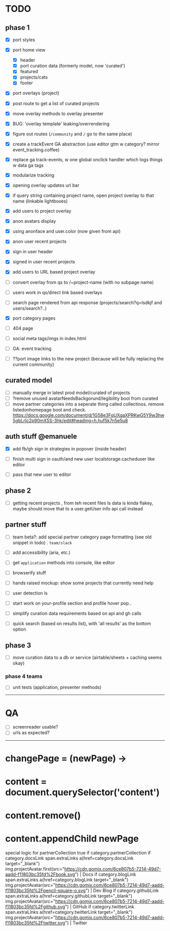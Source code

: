 # TODO

## phase 1

- [x] port styles
- [x] port home view
  - [x] header
  - [x] port curation data (formerly model, now 'curated')
  - [x] featured
  - [x] projects/cats
  - [x] footer
- [x] port overlays (project)
- [x] post route to get a list of curated projects
- [x] move overlay methods to overlay presenter
- [x] BUG: 'overlay template' leaking/overrendering
- [x] figure out routes (`/community` and `/` go to the same place)
- [x] create a trackEvent GA abstraction (use editor gtm w category? mirror event_tracking.coffee)
- [x] replace ga track-events, w one global onclick handler which logs things w data ga tags 
- [x] modularize tracking
- [x] opening overlay updates url bar
- [x] if query string containing project name, open project overlay to that name (linkable lightboxes)
- [x] add users to project overlay 
- [x] anon avatars display
- [x] using anonface and user.color (now given from api)
- [x] anon user recent projects

- [x] sign in user header
- [x] signed in user recent projects

- [x] add users to URL based project overlay

- [ ] convert overlay from qs to /~project-name (with no subpage name)
- [ ] users work in qs/direct link based overlays

- [ ] search page rendered from api response (projects/search?q=lsdkjf and users/search?..)

- [x] port category pages
- [ ] 404 page
- [ ] social meta tags/imgs in index.html

- [ ] GA: event tracking 

- [ ] ??port image links to the new project (because will be fully replacing the current community)

curated model
-------------
- [ ] manually merge in latest prod model/curated of projects
- [ ] ?remove unused avatarNeedsBackgorund/legibility bool from curated
- [ ] move partner categories into a seperate thing called collectinos. remove listedonhomepage bool and check. https://docs.google.com/document/d/1G58e3FqUXqaXPRKwG5Y9w3hw5gbLrIc2p90mX5S-3hk/edit#heading=h.huf5k7n5e5u8

auth stuff @emanuele
--------------------
- [x] add fb/gh sign in strategies in popover (inside header)
- [ ] finish multi sign in oauth/and new user localstorage.cacheduser like editor
- [ ] pass that new user to editor



## phase 2

- [ ] getting recent projects , from teh recent files ls data is kinda flakey, maybe should move that to a user.getUser info api call instead

partner stuff
-------------
- [ ] team beta?: add special partner category page formatting (see old snippet in todo) . `team/slack`

- [ ] add accessibility (aria, etc.)
- [ ] get `application` methods into console, like editor
- [ ] browserify stuff
- [ ] hands raised mockup: show some projects that currently need help
- [ ] user detection ls
- [ ] start work on your-profile section and profile hover pop..
- [ ] simplify curation data requirements based on api and gh calls
- [ ] quick search (based on results list), with 'all results' as the bottom option

## phase 3

- [ ] move curation data to a db or service (airtable/sheets + caching seems okay)

### phase 4 teams

- [ ] unit tests (application, presenter methods)

---------------------

# QA

- [ ] screenreader usable?
- [ ] urls as expected?

----------------


# changePage = (newPage) ->
#   content = document.querySelector('content')
#   content.remove()
#   content.appendChild newPage


special logic for partnerCollection true
            if category.partnerCollection
              if category.docsLink
                span.extraLinks
                  a(href=category.docsLink target="_blank")
                    img.projectAvatar.first(src="https://cdn.gomix.com/6ce807b5-7214-49d7-aadd-f11803bc35fd%2Fbook.svg")
                    | Docs
              if category.blogLink
                span.extraLinks
                  a(href=category.blogLink target="_blank")
                    img.projectAvatar(src="https://cdn.gomix.com/6ce807b5-7214-49d7-aadd-f11803bc35fd%2Fpencil-square-o.svg")
                    | Dev Blog
              if category.githubLink
                span.extraLinks
                  a(href=category.githubLink target="_blank")
                    img.projectAvatar(src="https://cdn.gomix.com/6ce807b5-7214-49d7-aadd-f11803bc35fd%2Fgithub.svg")
                    | GitHub
              if category.twitterLink
                span.extraLinks
                  a(href=category.twitterLink target="_blank")
                    img.projectAvatar(src="https://cdn.gomix.com/6ce807b5-7214-49d7-aadd-f11803bc35fd%2Ftwitter.svg")
                    | Twitter  
